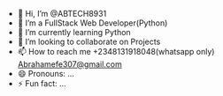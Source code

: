 - 👋 Hi, I’m @ABTECH8931
- 👀 I’m a FullStack Web Developer(Python)
- 🌱 I’m currently learning Python
- 💞️ I’m looking to collaborate on Projects 
- 📫 How to reach me +2348131918048(whatsapp only) Abrahamefe307@gmail.com
- 😄 Pronouns: ...
- ⚡ Fun fact: ...

<!---
ABTECH8931/ABTECH8931 is a ✨ special ✨ repository because its `README.md` (this file) appears on your GitHub profile.
You can click the Preview link to take a look at your changes.
--->
